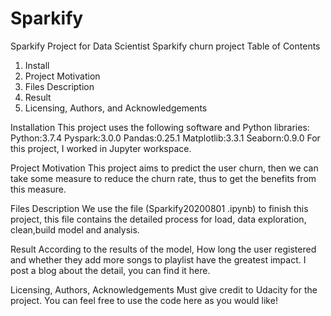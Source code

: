 # Sparkify
Sparkify Project for Data Scientist
Sparkify churn project
Table of Contents
1.	Install
2.	Project Motivation
3.	Files Description
4.	Result
5.	Licensing, Authors, and Acknowledgements

Installation
This project uses the following software and Python libraries:
Python:3.7.4
Pyspark:3.0.0
Pandas:0.25.1
Matplotlib:3.3.1
Seaborn:0.9.0
For this project, I worked in Jupyter workspace. 

Project Motivation
	This project aims to predict the user churn, then we can take some measure to reduce the churn rate, thus to get the benefits from this measure.

Files Description
We use the file (Sparkify20200801 .ipynb) to finish this project, this file contains the detailed process for load, data exploration, clean,build model and analysis.  

Result
According to the results of the model, How long the user registered and whether they add more songs to playlist have the greatest impact. I post a blog about the detail, you can find it here.

Licensing, Authors, Acknowledgements
Must give credit to Udacity for the project. You can feel free to use the code here as you would like!
